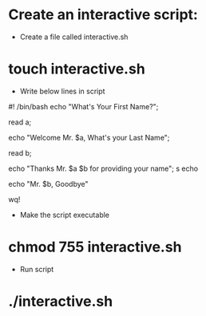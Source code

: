 # Create an interactive script:

- Create a file called interactive.sh
# touch interactive.sh

- Write below lines in script

#! /bin/bash
echo "What's Your First Name?";

read a;

echo "Welcome Mr. $a, What's your Last Name";

read b;

echo "Thanks Mr. $a $b for providing your name";
s
echo

echo "Mr. $b, Goodbye"

wq!

- Make the script executable
# chmod 755 interactive.sh

- Run script
# ./interactive.sh



